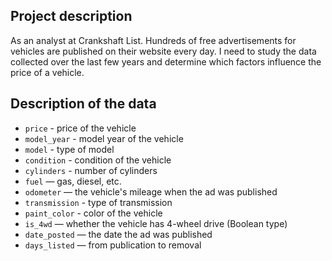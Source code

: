 ## Project description

As an analyst at Crankshaft List. Hundreds of free advertisements for vehicles are published on their website every day. I need to study the data collected over the last few years and determine which factors influence the price of a vehicle.


## Description of the data

- `price` - price of the vehicle
- `model_year` - model year of the vehicle
- `model` - type of model
- `condition` - condition of the vehicle
- `cylinders` - number of cylinders
- `fuel` — gas, diesel, etc.
- `odometer` — the vehicle's mileage when the ad was published
- `transmission` - type of transmission
- `paint_color` - color of the vehicle
- `is_4wd` — whether the vehicle has 4-wheel drive (Boolean type)
- `date_posted` — the date the ad was published
- `days_listed` — from publication to removal


